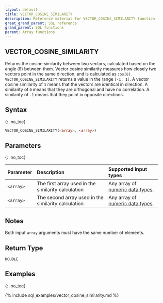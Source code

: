 ```yaml
---
layout: default
title: VECTOR_COSINE_SIMILARITY
description: Reference material for VECTOR_COSINE_SIMILARITY function
great_grand_parent: SQL reference
grand_parent: SQL functions
parent: Array functions
---
```


## VECTOR_COSINE_SIMILARITY

Returns the cosine similarity between two vectors, calculated based on the angle (θ) between them. Vector cosine similarity measures how closely two vectors point in the same direction, and is calculated as `cos(θ)`. `VECTOR_COSINE_SIMILARITY` returns a value in the range `[-1, 1]`. A vector cosine similarity of `1` means that the vectors are identical in direction. A similarity of `0` means that they are orthogonal and have no correlation. A similarity of `-1` means that they point in opposite directions.

## Syntax
{: .no_toc}

```sql
VECTOR_COSINE_SIMILARITY(<array>, <array>)
```
## Parameters
{: .no_toc}

| Parameter | Description                                              | Supported input types      |
|:----------|:---------------------------------------------------------|:---------------------------|
| `<array>` | The first array used in the similarity calculation   | Any array of [numeric data types](../../data-types.md#numeric). |
| `<array>` | The second array used in the similarity calculation. | Any array of [numeric data types](../../data-types.md#numeric). |

## Notes
Both input `array` arguments must have the same number of elements.

## Return Type
`DOUBLE`

## Examples
{: .no_toc}

{% include sql_examples/vector_cosine_similarity.md %}
